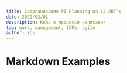 ```yaml
---
title: Соорганизация PI Planning на 12 ART's
date: 2022/02/01
description: Кейс в процессе написания
tag: work, mamagement, SAFe, agile
author: You
---
```


# Markdown Examples


